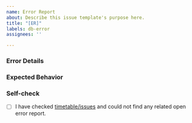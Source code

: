 ```yaml
---
name: Error Report
about: Describe this issue template's purpose here.
title: "[ER]"
labels: db-error
assignees: ''

---
```


### Error Details

<!-- Outline the error here -->

### Expected Behavior

<!-- What did you expect to happen? -->

### Self-check
- [ ] I have checked [timetable/issues](https://github.com/sdgniser/timetable/issues) and could not find any related open error report.
